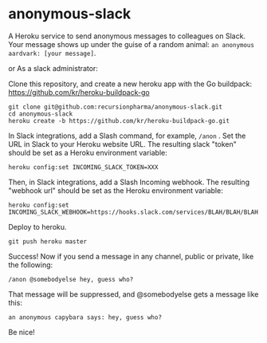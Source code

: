 # anonymous-slack
A Heroku service to send anonymous messages to colleagues on Slack. Your message shows up under the guise of a random animal: `an anonymous aardvark: [your message]`.

or As a slack administrator:

Clone this repository, and create a new heroku app with the Go buildpack: https://github.com/kr/heroku-buildpack-go

    git clone git@github.com:recursionpharma/anonymous-slack.git
    cd anonymous-slack
    heroku create -b https://github.com/kr/heroku-buildpack-go.git
    
In Slack integrations, add a Slash command, for example, `/anon` . Set the URL in Slack to your Heroku website URL. The resulting slack "token" should be set as a Heroku environment variable:

    heroku config:set INCOMING_SLACK_TOKEN=XXX

Then, in Slack integrations, add a Slash Incoming webhook. The resulting "webhook url" should be set as the Heroku environment variable:

    heroku config:set INCOMING_SLACK_WEBHOOK=https://hooks.slack.com/services/BLAH/BLAH/BLAH

Deploy to heroku.

    git push heroku master

Success! Now if you send a message in any channel, public or private, like the following:

    /anon @somebodyelse hey, guess who?

That message will be suppressed, and @somebodyelse gets a message like this:

    an anonymous capybara says: hey, guess who?
    
Be nice!
